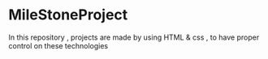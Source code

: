 # MileStoneProject
In this repository , projects are made by using HTML &amp; css , to have proper control on these technologies
